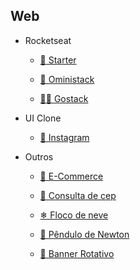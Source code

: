 ## Web

- Rocketseat

    - [🎒 Starter](https://github.com/Nerd0000/Starter)
    
    - [🚀 Oministack](./src/omni.md)
    
    - [👨‍🎓 Gostack](https://github.com/Nerd0000/go-stack)

- UI Clone

    - [📱 Instagram](https://github.com/Nerd0000/instagram-ui)
    
- Outros   

    - [💱 E-Commerce](https://github.com/Nerd0000/E-Commerce)
    
    - [🔎 Consulta de cep](https://github.com/Nerd0000/Consulta-de-Cep)
    
    - [❄ Floco de neve](https://github.com/Nerd0000/Floco-de-neve)
    
    - [🍎 Pêndulo de Newton](https://github.com/Nerd0000/Pendulo-de-Newton)
    
    - [🎨 Banner Rotativo](https://github.com/Nerd0000/banner-rotativo)
